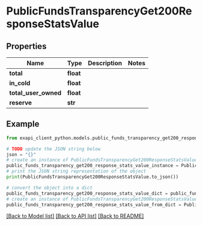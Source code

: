 # PublicFundsTransparencyGet200ResponseStatsValue


## Properties

Name | Type | Description | Notes
------------ | ------------- | ------------- | -------------
**total** | **float** |  | 
**in_cold** | **float** |  | 
**total_user_owned** | **float** |  | 
**reserve** | **str** |  | 

## Example

```python
from exapi_client_python.models.public_funds_transparency_get200_response_stats_value import PublicFundsTransparencyGet200ResponseStatsValue

# TODO update the JSON string below
json = "{}"
# create an instance of PublicFundsTransparencyGet200ResponseStatsValue from a JSON string
public_funds_transparency_get200_response_stats_value_instance = PublicFundsTransparencyGet200ResponseStatsValue.from_json(json)
# print the JSON string representation of the object
print(PublicFundsTransparencyGet200ResponseStatsValue.to_json())

# convert the object into a dict
public_funds_transparency_get200_response_stats_value_dict = public_funds_transparency_get200_response_stats_value_instance.to_dict()
# create an instance of PublicFundsTransparencyGet200ResponseStatsValue from a dict
public_funds_transparency_get200_response_stats_value_from_dict = PublicFundsTransparencyGet200ResponseStatsValue.from_dict(public_funds_transparency_get200_response_stats_value_dict)
```
[[Back to Model list]](../README.md#documentation-for-models) [[Back to API list]](../README.md#documentation-for-api-endpoints) [[Back to README]](../README.md)


